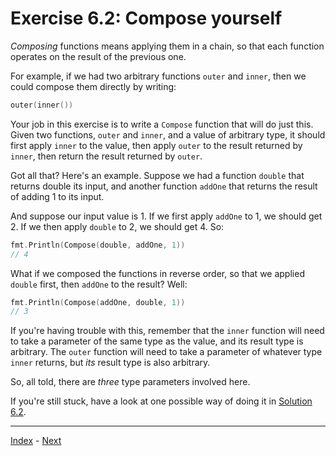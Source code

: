 # Exercise 6.2: Compose yourself

_Composing_ functions means applying them in a chain, so that each function operates on the result of the previous one.

For example, if we had two arbitrary functions `outer` and `inner`, then we could compose them directly by writing:

```go
outer(inner())
```

Your job in this exercise is to write a `Compose` function that will do just this. Given two functions, `outer` and `inner`, and a value of arbitrary type, it should first apply `inner` to the value, then apply `outer` to the result returned by `inner`, then return the result returned by `outer`.

Got all that? Here's an example. Suppose we had a function `double` that returns double its input, and another function `addOne` that returns the result of adding 1 to its input.

And suppose our input value is 1. If we first apply `addOne` to 1, we should get 2. If we then apply `double` to 2, we should get 4. So:

```go
fmt.Println(Compose(double, addOne, 1))
// 4
```

What if we composed the functions in reverse order, so that we applied `double` first, then `addOne` to the result? Well:

```go
fmt.Println(Compose(addOne, double, 1))
// 3
```

If you're having trouble with this, remember that the `inner` function will need to take a parameter of the same type as the value, and its result type is arbitrary. The `outer` function will need to take a parameter of whatever type `inner` returns, but _its_ result type is also arbitrary.

So, all told, there are _three_ type parameters involved here.

If you're still stuck, have a look at one possible way of doing it in [Solution 6.2](../../solutions/6.2/compose.go).

---

[Index](../../README.md) - [Next](../7.1/)
